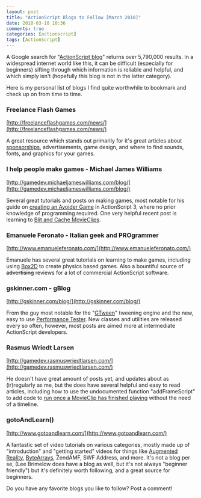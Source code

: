 ```yaml
---
layout: post
title: "ActionScript Blogs to Follow [March 2010]"
date: 2010-03-10 10:36
comments: true
categories: [actionscript]
tags: [ActionScript]
---
```

A Google search for "[ActionScript blog](http://www.google.com/search?&q=actionscript+blog)" returns over 5,790,000 results. In a widespread internet world like this, it can be difficult (especially for beginners) sifting through which information is reliable and helpful, and which simply isn't (hopefully this blog is not in the latter category).

Here is my personal list of blogs I find quite worthwhile to bookmark and check up on from time to time.<!-- more -->

### Freelance Flash Games ###

[http://freelanceflashgames.com/news/](http://freelanceflashgames.com/news/)

A great resource which stands out primarily for it's great articles about [sponsorships](http://freelanceflashgames.com/news/2009/03/26/understanding-sponsorship-licenses/), advertisements, game design, and where to find sounds, fonts, and graphics for your games.


### I help people make games - Michael James Williams ###

[http://gamedev.michaeljameswilliams.com/blog/](http://gamedev.michaeljameswilliams.com/blog/)

Several great tutorials and posts on making games, most notable for his guide on [creating an Avoider Game](http://gamedev.michaeljameswilliams.com/as3-avoider-game-tutorial-base/) in ActionScript 3, where no prior knowledge of programming required. One very helpful recent post is learning to [Blit and Cache MovieClips](http://gamedev.michaeljameswilliams.com/2010/02/28/blitting-movie-clips-flash-as3/).


### Emanuele Feronato - Italian geek and PROgrammer ###

[http://www.emanueleferonato.com/](http://www.emanueleferonato.com/)

Emanuele has several great tutorials on learning to make games, including using [Box2D](http://box2dflash.sourceforge.net/) to create physics based games. Also a bountiful source of <strike>advertising</strike> reviews for a lot of commercial ActionScript software.


### gskinner.com - gBlog ###

[http://gskinner.com/blog/](http://gskinner.com/blog/)

From the guy most notable for the "[GTween](http://gskinner.com/libraries/gtween/)" tweening engine and the new, easy to use [Performance Tester](http://www.gskinner.com/blog/archives/2009/04/as3_performance.html). New classes and utilities are released every so often, however, most posts are aimed more at intermediate ActionScript developers.


### Rasmus Wriedt Larsen ###

[http://gamedev.rasmuswriedtlarsen.com/](http://gamedev.rasmuswriedtlarsen.com/)

He doesn't have great amount of posts yet, and updates about as (ir)regularly as me, but the does have several helpful and easy to read articles, including how to use the undocumented function "addFrameScript" to add code to [run once a MovieClip has finished playing](http://gamedev.rasmuswriedtlarsen.com/2010/01/13/quicktip-execute-code-after-animaiton/) without the need of a timeline.


### gotoAndLearn() ###

[http://www.gotoandlearn.com/](http://www.gotoandlearn.com/)

A fantastic set of video tutorials on various categories, mostly made up of "introduction" and "getting started" videos for things like [Augmented Reality](http://www.gotoandlearn.com/play?id=105), [ByteArrays](http://www.gotoandlearn.com/play?id=120), ZendAMF, SWF Address, and more. It's not a blog per se, (Lee Brimelow does have a blog as well, but it's not always "beginner friendly") but it's definitely worth following, and a great source for beginners.



Do you have any favorite blogs you like to follow? Post a comment!
